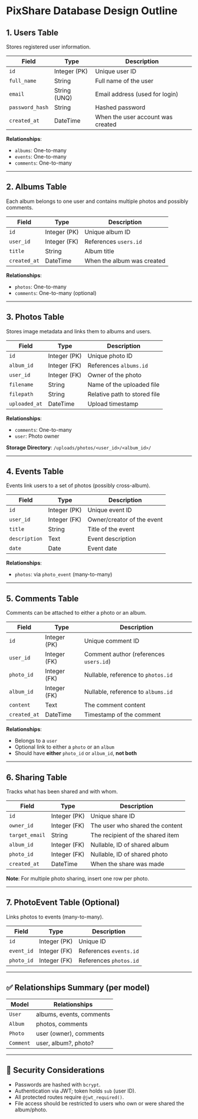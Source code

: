 # PixShare Database Design Outline

## 1. Users Table

Stores registered user information.

| Field           | Type         | Description                        |
|----------------|--------------|------------------------------------|
| `id`           | Integer (PK) | Unique user ID                     |
| `full_name`    | String       | Full name of the user              |
| `email`        | String (UNQ) | Email address (used for login)     |
| `password_hash`| String       | Hashed password                    |
| `created_at`   | DateTime     | When the user account was created  |

**Relationships**:
- `albums`: One-to-many
- `events`: One-to-many
- `comments`: One-to-many

---

## 2. Albums Table

Each album belongs to one user and contains multiple photos and possibly comments.

| Field         | Type         | Description                          |
|--------------|--------------|--------------------------------------|
| `id`         | Integer (PK) | Unique album ID                      |
| `user_id`    | Integer (FK) | References `users.id`                |
| `title`      | String       | Album title                          |
| `created_at` | DateTime     | When the album was created           |

**Relationships**:
- `photos`: One-to-many
- `comments`: One-to-many (optional)

---

## 3. Photos Table

Stores image metadata and links them to albums and users.

| Field         | Type         | Description                            |
|--------------|--------------|----------------------------------------|
| `id`         | Integer (PK) | Unique photo ID                        |
| `album_id`   | Integer (FK) | References `albums.id`                 |
| `user_id`    | Integer (FK) | Owner of the photo                     |
| `filename`   | String       | Name of the uploaded file              |
| `filepath`   | String       | Relative path to stored file           |
| `uploaded_at`| DateTime     | Upload timestamp                       |

**Relationships**:
- `comments`: One-to-many
- `user`: Photo owner

**Storage Directory**: `/uploads/photos/<user_id>/<album_id>/`

---

## 4. Events Table

Events link users to a set of photos (possibly cross-album).

| Field         | Type         | Description                         |
|--------------|--------------|-------------------------------------|
| `id`         | Integer (PK) | Unique event ID                     |
| `user_id`    | Integer (FK) | Owner/creator of the event          |
| `title`      | String       | Title of the event                  |
| `description`| Text         | Event description                   |
| `date`       | Date         | Event date                          |

**Relationships**:
- `photos`: via `photo_event` (many-to-many)

---

## 5. Comments Table

Comments can be attached to either a photo or an album.

| Field         | Type         | Description                              |
|--------------|--------------|------------------------------------------|
| `id`         | Integer (PK) | Unique comment ID                        |
| `user_id`    | Integer (FK) | Comment author (references `users.id`)   |
| `photo_id`   | Integer (FK) | Nullable, reference to `photos.id`       |
| `album_id`   | Integer (FK) | Nullable, reference to `albums.id`       |
| `content`    | Text         | The comment content                      |
| `created_at` | DateTime     | Timestamp of the comment                 |

**Relationships**:
- Belongs to a `user`
- Optional link to either a `photo` or an `album`
- Should have **either** `photo_id` or `album_id`, **not both**

---

## 6. Sharing Table

Tracks what has been shared and with whom.

| Field           | Type         | Description                             |
|----------------|--------------|-----------------------------------------|
| `id`           | Integer (PK) | Unique share ID                         |
| `owner_id`     | Integer (FK) | The user who shared the content         |
| `target_email` | String       | The recipient of the shared item        |
| `album_id`     | Integer (FK) | Nullable, ID of shared album            |
| `photo_id`     | Integer (FK) | Nullable, ID of shared photo            |
| `created_at`   | DateTime     | When the share was made                 |

**Note**: For multiple photo sharing, insert one row per photo.

---

## 7. PhotoEvent Table (Optional)

Links photos to events (many-to-many).

| Field       | Type         | Description               |
|------------|--------------|---------------------------|
| `id`       | Integer (PK) | Unique ID                 |
| `event_id` | Integer (FK) | References `events.id`    |
| `photo_id` | Integer (FK) | References `photos.id`    |

---

## ✅ Relationships Summary (per model)

| Model   | Relationships |
|---------|---------------|
| `User`  | albums, events, comments |
| `Album` | photos, comments         |
| `Photo` | user (owner), comments   |
| `Comment` | user, album?, photo?  |

---

## 🔐 Security Considerations

- Passwords are hashed with `bcrypt`.
- Authentication via JWT; token holds `sub` (user ID).
- All protected routes require `@jwt_required()`.
- File access should be restricted to users who own or were shared the album/photo.
